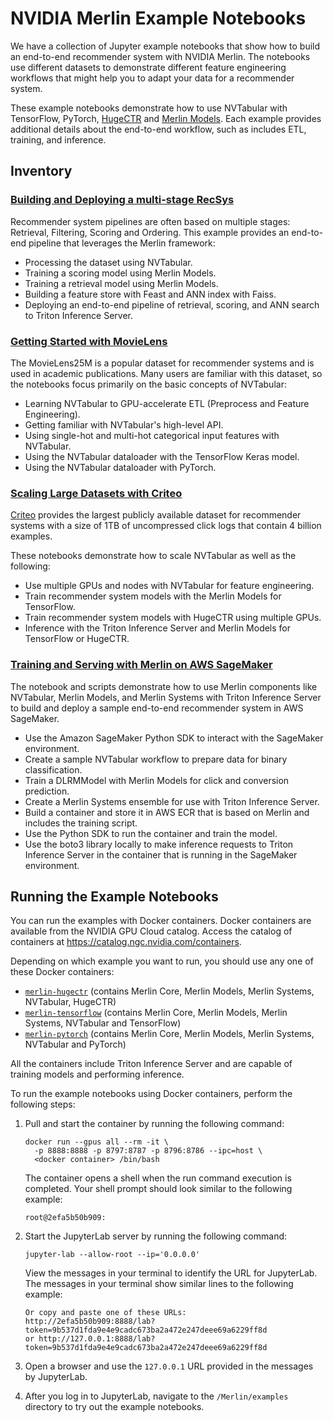 # NVIDIA Merlin Example Notebooks

We have a collection of Jupyter example notebooks that show how to build an end-to-end recommender system with NVIDIA Merlin.
The notebooks use different datasets to demonstrate different feature engineering workflows that might help you to adapt your data for a recommender system.

These example notebooks demonstrate how to use NVTabular with TensorFlow, PyTorch, [HugeCTR](https://github.com/NVIDIA-Merlin/HugeCTR) and [Merlin Models](https://github.com/NVIDIA-Merlin/models).
Each example provides additional details about the end-to-end workflow, such as includes ETL, training, and inference.

## Inventory

### [Building and Deploying a multi-stage RecSys](./Building-and-deploying-multi-stage-RecSys)

Recommender system pipelines are often based on multiple stages: Retrieval, Filtering, Scoring and Ordering.
This example provides an end-to-end pipeline that leverages the Merlin framework:

- Processing the dataset using NVTabular.
- Training a scoring model using Merlin Models.
- Training a retrieval model using Merlin Models.
- Building a feature store with Feast and ANN index with Faiss.
- Deploying an end-to-end pipeline of retrieval, scoring, and ANN search to Triton Inference Server.

### [Getting Started with MovieLens](./getting-started-movielens)

The MovieLens25M is a popular dataset for recommender systems and is used in academic publications.
Many users are familiar with this dataset, so the notebooks focus primarily on the basic concepts of NVTabular:

- Learning NVTabular to GPU-accelerate ETL (Preprocess and Feature Engineering).
- Getting familiar with NVTabular's high-level API.
- Using single-hot and multi-hot categorical input features with NVTabular.
- Using the NVTabular dataloader with the TensorFlow Keras model.
- Using the NVTabular dataloader with PyTorch.

### [Scaling Large Datasets with Criteo](./scaling-criteo)

[Criteo](https://ailab.criteo.com/download-criteo-1tb-click-logs-dataset/) provides the largest publicly available dataset for recommender systems with a size of 1TB of uncompressed click logs that contain 4 billion examples.

These notebooks demonstrate how to scale NVTabular as well as the following:

- Use multiple GPUs and nodes with NVTabular for feature engineering.
- Train recommender system models with the Merlin Models for TensorFlow.
- Train recommender system models with HugeCTR using multiple GPUs.
- Inference with the Triton Inference Server and Merlin Models for TensorFlow or HugeCTR.

### [Training and Serving with Merlin on AWS SageMaker](./sagemaker-tensorflow/)

The notebook and scripts demonstrate how to use Merlin components like NVTabular, Merlin Models, and Merlin Systems
with Triton Inference Server to build and deploy a sample end-to-end recommender system in AWS SageMaker.

- Use the Amazon SageMaker Python SDK to interact with the SageMaker environment.
- Create a sample NVTabular workflow to prepare data for binary classification.
- Train a DLRMModel with Merlin Models for click and conversion prediction.
- Create a Merlin Systems ensemble for use with Triton Inference Server.
- Build a container and store it in AWS ECR that is based on Merlin and includes the training script.
- Use the Python SDK to run the container and train the model.
- Use the boto3 library locally to make inference requests to Triton Inference Server in the container that is running in the SageMaker environment.

## Running the Example Notebooks

You can run the examples with Docker containers.
Docker containers are available from the NVIDIA GPU Cloud catalog.
Access the catalog of containers at <https://catalog.ngc.nvidia.com/containers>.

Depending on which example you want to run, you should use any one of these Docker containers:

- [`merlin-hugectr`](https://catalog.ngc.nvidia.com/orgs/nvidia/teams/merlin/containers/merlin-hugectr) (contains Merlin Core, Merlin Models, Merlin Systems, NVTabular, HugeCTR)
- [`merlin-tensorflow`](https://catalog.ngc.nvidia.com/orgs/nvidia/teams/merlin/containers/merlin-tensorflow) (contains Merlin Core, Merlin Models, Merlin Systems, NVTabular and TensorFlow)
- [`merlin-pytorch`](https://catalog.ngc.nvidia.com/orgs/nvidia/teams/merlin/containers/merlin-pytorch) (contains Merlin Core, Merlin Models, Merlin Systems, NVTabular and PyTorch)

All the containers include Triton Inference Server and are capable of training models and performing inference.

To run the example notebooks using Docker containers, perform the following steps:

1. Pull and start the container by running the following command:

   ```shell
   docker run --gpus all --rm -it \
     -p 8888:8888 -p 8797:8787 -p 8796:8786 --ipc=host \
     <docker container> /bin/bash
   ```

   The container opens a shell when the run command execution is completed.
   Your shell prompt should look similar to the following example:

   ```shell
   root@2efa5b50b909:
   ```

1. Start the JupyterLab server by running the following command:

   ```shell
   jupyter-lab --allow-root --ip='0.0.0.0'
   ```

   View the messages in your terminal to identify the URL for JupyterLab.
   The messages in your terminal show similar lines to the following example:

   ```shell
   Or copy and paste one of these URLs:
   http://2efa5b50b909:8888/lab?token=9b537d1fda9e4e9cadc673ba2a472e247deee69a6229ff8d
   or http://127.0.0.1:8888/lab?token=9b537d1fda9e4e9cadc673ba2a472e247deee69a6229ff8d
   ```

1. Open a browser and use the `127.0.0.1` URL provided in the messages by JupyterLab.

1. After you log in to JupyterLab, navigate to the `/Merlin/examples` directory to try out the example notebooks.
